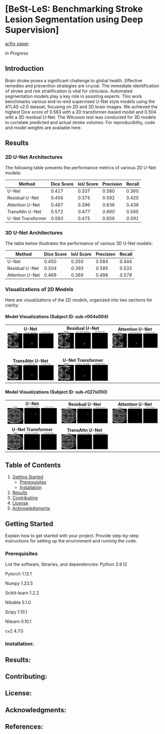 # [BeSt-LeS: Benchmarking Stroke Lesion Segmentation using Deep Supervision]
[arXiv paper]([https://arxiv.org/abs/1234.56789](https://arxiv.org/abs/2310.07060))

*In Progress*

## Introduction

Brain stroke poses a significant challenge to global health. Effective remedies and prevention strategies are crucial. The immediate identification of stroke and risk stratification is vital for clinicians. Automated segmentation models play a key role in assisting experts. This work benchmarks various end-to-end supervised U-Net style models using the ATLAS v2.0 dataset, focusing on 2D and 3D brain images. We achieved the highest Dice score of 0.583 with a 2D transformer-based model and 0.504 with a 3D residual U-Net. The Wilcoxon test was conducted for 3D models to correlate predicted and actual stroke volumes. For reproducibility, code and model weights are available here.

## Results

### 2D U-Net Architectures

The following table presents the performance metrics of various 2D U-Net models:

| Method                | Dice Score | IoU Score | Precision | Recall |
|-----------------------|------------|-----------|-----------|--------|
| U-Net                 | 0.417      | 0.337     | 0.580     | 0.360  |
| Residual U-Net        | 0.456      | 0.375     | 0.592     | 0.420  |
| Attention U-Net       | 0.487      | 0.396     | 0.636     | 0.439  |
| TransAttn U-Net       | 0.572      | *0.477*   | *0.660*   | 0.565  |
| U-Net Transformer     | *0.583*    | 0.475     | 0.659     | *0.591*|

### 3D U-Net Architectures

The table below illustrates the performance of various 3D U-Net models:

| Method                | Dice Score | IoU Score | Precision | Recall |
|-----------------------|------------|-----------|-----------|--------|
| U-Net                 | 0.450      | 0.350     | 0.584     | 0.444  |
| Residual U-Net        | *0.504*    | *0.393*   | *0.585*   | 0.533  |
| Attention U-Net       | 0.469      | 0.369     | 0.498     | *0.578*|

### Visualizations of 2D Models

Here are visualizations of the 2D models, organized into two sections for clarity:

#### Model Visualizations (Subject ID: sub-r004s004)

<table>
  <tr>
    <td style="text-align:center; vertical-align:middle"><strong>U-Net</strong><br><img src="docs/sub-r004s004_U-NET.gif" alt="U-Net Visualization" width="300"/></td>
    <td style="text-align:center; vertical-align:middle"><strong>Residual U-Net</strong><br><img src="docs/sub-r004s004_res-UNET.gif" alt="Residual U-Net Visualization" width="300"/></td>
    <td style="text-align:center; vertical-align:middle"><strong>Attention U-Net</strong><br><img src="docs/sub-r004s004_attention-U-NET.gif" alt="Attention U-Net Visualization" width="300"/></td>
  </tr>
  <tr>
    <td colspan="3" style="text-align:center; padding:10px;"></td>
  </tr>
  <tr>
    <td style="text-align:center; vertical-align:middle"><strong>TransAttn U-Net</strong><br><img src="docs/sub-r004s004_transattn-UNET.gif" alt="TransAttn U-Net Visualization" width="300"/></td>
    <td style="text-align:center; vertical-align:middle"><strong>U-Net Transformer</strong><br><img src="docs/sub-r004s004_U-NET-Transformer.gif" alt="U-Net Transformer Visualization" width="300"/></td>
  </tr>
</table>

#### Model Visualizations (Subject ID: sub-r027s050)

<table>
  <tr>
    <td style="text-align:center; vertical-align:middle"><strong>U-Net</strong><br><img src="docs/sub-r027s050_U-NET.gif" alt="U-Net Visualization" width="300"/></td>
    <td style="text-align:center; vertical-align:middle"><strong>Residual U-Net</strong><br><img src="docs/sub-r027s050_res-U-NET.gif" alt="Residual U-Net Visualization" width="300"/></td>
    <td style="text-align:center; vertical-align:middle"><strong>Attention U-Net</strong><br><img src="docs/sub-r027s050-attnetion-U-NET.gif" alt="Attention U-Net Visualization" width="300"/></td>
  </tr>
  <tr>
    <td style="text-align:center; vertical-align:middle"><strong>U-Net Transformer</strong><br><img src="docs/sub-r027s050-transattn-U-NET.gif" alt="U-Net Transformer Visualization" width="300"/></td>
    <td style="text-align:center; vertical-align:middle"><strong>TransAttn U-Net</strong><br><img src="docs/sub-r027s050-U-NET-Transformer.gif" alt="TransAttn U-Net Visualization" width="300"/></td>
  </tr>
</table>




## Table of Contents

1. [Getting Started](#getting-started)
    - [Prerequisites](#prerequisites)
    - [Installation](#installation)
2. [Results](#results)
3. [Contributing](#contributing)
4. [License](#license)
5. [Acknowledgments](#acknowledgments)

## Getting Started

Explain how to get started with your project. Provide step-by-step instructions for setting up the environment and running the code.

### Prerequisites
List the software, libraries, and dependencies:
Python 3.9.12

Pytorch 1.12.1

Numpy 1.23.5

Scikit-learn 1.2.2

Nibable 5.1.0

Scipy 1.10.1

Nilearn 0.10.1

cv2 4.7.0

### Installation:




## Results:

## Contributing:


## License:


## Acknowledgments:


## References:


